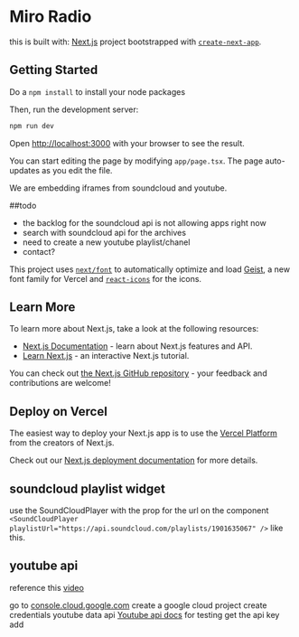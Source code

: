 # Miro Radio

this is built with:
[Next.js](https://nextjs.org) project bootstrapped with [`create-next-app`](https://nextjs.org/docs/app/api-reference/cli/create-next-app).

## Getting Started

Do a `npm install` to install your node packages

Then, run the development server:

```bash
npm run dev
```

Open [http://localhost:3000](http://localhost:3000) with your browser to see the result.

You can start editing the page by modifying `app/page.tsx`. The page auto-updates as you edit the file.

We are embedding iframes from soundcloud and youtube.

##todo

- the backlog for the soundcloud api is not allowing apps right now
- search with soundcloud api for the archives
- need to create a new youtube playlist/chanel
- contact?

This project uses [`next/font`](https://nextjs.org/docs/app/building-your-application/optimizing/fonts) to automatically optimize and load [Geist](https://vercel.com/font), a new font family for Vercel
and [`react-icons`](https://react-icons.github.io/react-icons/) for the icons.

## Learn More

To learn more about Next.js, take a look at the following resources:

- [Next.js Documentation](https://nextjs.org/docs) - learn about Next.js features and API.
- [Learn Next.js](https://nextjs.org/learn) - an interactive Next.js tutorial.

You can check out [the Next.js GitHub repository](https://github.com/vercel/next.js) - your feedback and contributions are welcome!

## Deploy on Vercel

The easiest way to deploy your Next.js app is to use the [Vercel Platform](https://vercel.com/new?utm_medium=default-template&filter=next.js&utm_source=create-next-app&utm_campaign=create-next-app-readme) from the creators of Next.js.

Check out our [Next.js deployment documentation](https://nextjs.org/docs/app/building-your-application/deploying) for more details.

## soundcloud playlist widget

use the SoundCloudPlayer with the prop for the url on the component ` <SoundCloudPlayer playlistUrl="https://api.soundcloud.com/playlists/1901635067" />` like this.

## youtube api

reference this [video](https://youtu.be/DuudSp4sHmg?si=-Y16S5GinHLhp5yM)

go to [console.cloud.google.com](https://console.cloud.google.com/)
create a google cloud project
create credentials
youtube data api
[Youtube api docs](https://developers.google.com/youtube/v3/docs/videos/list) for testing
get the api key add

